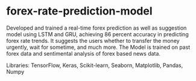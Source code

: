 # forex-rate-prediction-model
Developed and trained a real-time forex prediction as well as suggestion model using LSTM and GRU, achieving 86 percent accuracy in predicting forex rate trends.
It suggests the users whether to transfer the money urgently, wait for sometime, and much more. 
The Model is trained on past forex data and sentimental analysis of forex based news data.

Libraries: TensorFlow, Keras, Scikit-learn, Seaborn, Matplotlib, Pandas, Numpy
